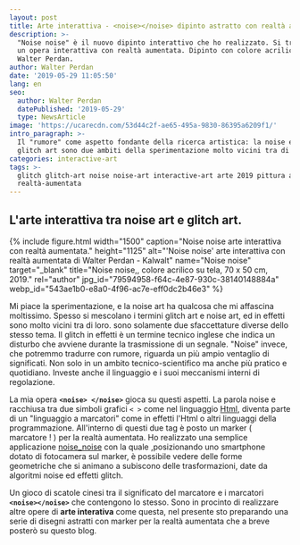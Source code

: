 ```yaml
---
layout: post
title: Arte interattiva - <noise></noise> dipinto astratto con realtà aumentata
description: >-
  "Noise noise" è il nuovo dipinto interattivo che ho realizzato. Si tratta di
  un opera interattiva con realtà aumentata. Dipinto con colore acrilico da
  Walter Perdan.
author: Walter Perdan
date: '2019-05-29 11:05:50'
lang: en
seo:
  author: Walter Perdan
  datePublished: '2019-05-29'
  type: NewsArticle
image: 'https://ucarecdn.com/53d44c2f-ae65-495a-9830-86395a6209f1/'
intro_paragraph: >-
  Il "rumore" come aspetto fondante della ricerca artistica: la noise e la
  glitch art sono due ambiti della sperimentazione molto vicini tra di loro.
categories: interactive-art
tags: >-
  glitch glitch-art noise noise-art interactive-art arte 2019 pittura acrilico
  realtà-aumentata
---
```

## L'arte interattiva tra noise art e glitch art.

{% include figure.html width="1500" caption="Noise noise arte interattiva con realtà aumentata." height="1125" alt="'Noise noise' arte interattiva con realtà aumentata di Walter Perdan - Kalwalt" name="Noise noise" target="_blank" title="Noise noise,, colore acrilico su tela, 70 x 50 cm, 2019." rel="author" jpg_id="79594958-f64c-4e87-930c-38140148884a" webp_id="543ae1b0-e8a0-4f96-ac7e-eff0dc2b46e3" %}

Mi piace la sperimentazione, e la noise art ha qualcosa che mi affascina moltissimo. Spesso si mescolano i termini glitch art e noise art, ed in effetti sono molto vicini tra di loro. sono solamente due sfaccettature diverse dello stesso tema. Il glitch in effetti è un termine tecnico inglese  che indica un disturbo che avviene durante la trasmissione di un segnale. "Noise" invece, che potremmo tradurre con rumore, riguarda un più ampio ventaglio di significati.  Non solo in un ambito tecnico-scientifico ma anche più pratico e quotidiano. Investe anche il linguaggio e i suoi meccanismi interni di regolazione.

La mia opera **`<noise> </noise>`** gioca su questi aspetti. La parola noise e racchiusa tra due simboli grafici `< >` come nel linguaggio [Html](https://it.wikipedia.org/wiki/HTML), diventa parte di un "linguaggio a marcatori" come in effetti l'Html o altri linguaggi della programmazione. All'interno di questi due tag è posto un marker ( marcatore ! ) per la realtà aumentata. Ho realizzato una semplice applicazione [noise_noise](https://www.kalwaltart.it/interactivity/noise_noise) con la quale ,posizionando uno smartphone dotato di fotocamera sul marker, è possibile vedere delle forme geometriche che si animano a subiscono delle trasformazioni, date da algoritmi noise ed effetti glitch.

Un gioco di scatole cinesi tra il significato del marcatore e i marcatori **`<noise></noise>`** che contengono lo stesso. Sono in procinto di realizzare altre opere di **arte interativa** come questa, nel presente sto preparando una serie di disegni astratti con marker per la realtà aumentata che a breve posterò su questo blog.
